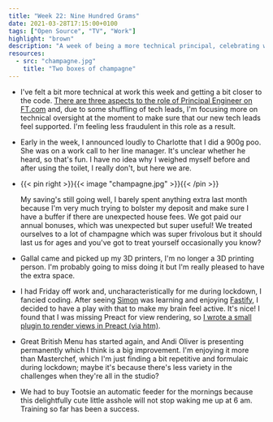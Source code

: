 ```yaml
---
title: "Week 22: Nine Hundred Grams"
date: 2021-03-28T17:15:00+0100
tags: ["Open Source", "TV", "Work"]
highlight: "brown"
description: "A week of being a more technical principal, celebrating with champagne, learning something new, and oversharing."
resources:
  - src: "champagne.jpg"
    title: "Two boxes of champagne"
---
```


  * I've felt a bit more technical at work this week and getting a bit closer to the code. [There are three aspects to the role of Principal Engineer on FT.com](https://www.annashipman.co.uk/jfdi/delegating-to-a-team.html#colour-coding-types-of-work) and, due to some shuffling of tech leads, I'm focusing more on technical oversight at the moment to make sure that our new tech leads feel supported. I'm feeling less fraudulent in this role as a result.

  * Early in the week, I announced loudly to Charlotte that I did a 900g poo. She was on a work call to her line manager. It's unclear whether he heard, so that's fun. I have no idea why I weighed myself before and after using the toilet, I really don't, but here we are.

  * {{< pin right >}}{{< image "champagne.jpg" >}}{{< /pin >}}
  
    My saving's still going well, I barely spent anything extra last month because I'm very much trying to bolster my deposit and make sure I have a buffer if there are unexpected house fees. We got paid our annual bonuses, which was unexpected but super useful! We treated ourselves to a lot of champagne which was super frivolous but it should last us for ages and you've got to treat yourself occasionally you know?

  * Gallal came and picked up my 3D printers, I'm no longer a 3D printing person. I'm probably going to miss doing it but I'm really pleased to have the extra space.

  * I had Friday off work and, uncharacteristically for me during lockdown, I fancied coding. After seeing [Simon](https://twitter.com/simonplend) was learning and enjoying [Fastify](https://www.fastify.io/), I decided to have a play with that to make my brain feel active. It's nice! I found that I was missing Preact for view rendering, so [I wrote a small plugin to render views in Preact (via htm)](https://github.com/rowanmanning/fastify-htm-preact-views#readme).

  * Great British Menu has started again, and Andi Oliver is presenting permanently which I think is a big improvement. I'm enjoying it more than Masterchef, which I'm just finding a bit repetitive and formulaic during lockdown; maybe it's because there's less variety in the challenges when they're all in the studio?

  * We had to buy Tootsie an automatic feeder for the mornings because this delightfully cute little asshole will not stop waking me up at 6 am. Training so far has been a success.

